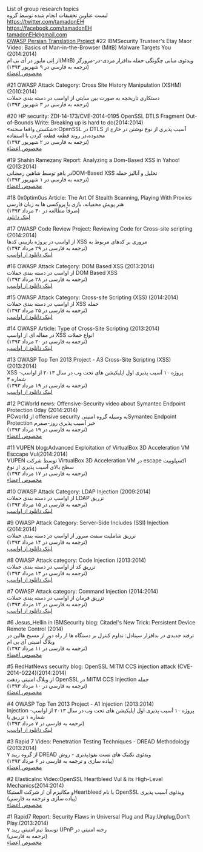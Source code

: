 
List of group research topics<BR>
لیست عناوین تحقیقات انجام شده توسط گروه<BR>
https://twitter.com/tamadonEH<BR>
https://facebook.com/tamadonEH<BR>
tamadonEH@gmail.com<BR>
<a href="https://www.owasp.org/index.php/OWASP_Persian_Translation_Project">OWASP Persian Translation Project</a>
#22
IBMSecurity Trusteer's Etay Maor Video: Basics of Man-in-the-Browser (MitB) Malware Targets You (2014:2014)<BR>
از اِتی مایور در آی بی ام(MitB) ویدئوی مبانی چگونگی حمله بدافزار مردی-در-مرورگر<BR>
(ترجمه به فارسی در ۹ شهریور ۱۳۹۳)<BR>
<a href="#22"> مخصوص اعضاء</a>

#21
OWASP Attack Category: Cross Site History Manipulation (XSHM) (2010:2014)<BR>
دستکاری تاریخچه به صورت بین سایتی از اواسپ در دسته بندی حملات<BR>
(ترجمه به فارسی در ۳ شهریور ۱۳۹۳)

#20
HP security: ZDI-14-173/CVE-2014-0195 OpenSSL DTLS Fragment Out-of-Bounds Write: Breaking up is hard to do(2014:2014)<BR>
«شکستن واقعا سخته»:OpenSSL در DTLS آسیب پذیری از نوع نوشتن در خارج از محدوده،در روند قطعه قطعه کردن با استفاده <BR>
(ترجمه به فارسی در ۲ شهریور ۱۳۹۳)<BR>
<a href="#20"> مخصوص اعضاء</a>

#19
Shahin Ramezany Report: Analyzing a Dom-Based XSS in Yahoo! (2013:2014) <BR>
در یاهو توسط شاهین رمضانیDOM-Based XSS تحلیل و آنالیز حمله <BR>
(ترجمه به فارسی در ۱ شهریور ۱۳۹۳)<BR>
<a href="#19"> مخصوص اعضاء</a>

#18
0x0ptim0us Article: The Art Of Stealth Scanning, Playing With Proxies<BR>
هنر پویش مخفیانه، بازی با پروکسی ها به زبان فارسی <BR>
(صرفاً مطالعه در ۳۰ مرداد ۱۳۹۳)<BR>
<a href="http://www.exploit-db.com/wp-content/themes/exploit/docs/32160.pdf" target="_blank"> لینک دانلود</a>

#17
OWASP Code Review Project: Reviewing Code for Cross-site scripting (2014:2014)<BR>
از اواسپ در پروژه بازبینی کدها XSS مروری بر کدهای مربوط به <BR>
(ترجمه به فارسی در ۲۹ مرداد ۱۳۹۳)<BR>
<a href="https://www.owasp.org/images/1/1f/Reviewing_Code_for_Cross-site_scripting.pdf" target="_blank"> لینک دانلود از اواسپ</a>

#16
OWASP Attack Category: DOM Based XSS (2013:2014)<BR>
از اواسپ در دسته بندی حملات DOM Based XSS<BR>
(ترجمه به فارسی در ۲۸ مرداد ۱۳۹۳)<BR>
<a href="https://www.owasp.org/images/0/08/OWASP_Attack_Category-_Dom_Based_XSS.pdf" target="_blank"> لینک دانلود از اواسپ</a>

#15
OWASP Attack Category: Cross-site Scripting (XSS) (2014:2014)<BR>
از اواسپ در دسته بندی حملات XSS حمله <BR>
(ترجمه به فارسی در ۲۵ مرداد ۱۳۹۳)<BR>
<a href="https://www.owasp.org/images/9/9d/OWASP_Attack_Category-_Cross-site_Scripting_-XSS.pdf" target="_blank"> لینک دانلود از اواسپ</a>

#14
OWASP Article: Type of Cross-Site Scripting (2013:2014)<BR>
در مقاله ای از اواسپ XSS انواع حملات<BR>
(ترجمه به فارسی در ۲۰ مرداد ۱۳۹۳)<BR>
<a href="https://www.owasp.org/images/5/5e/OWASP_Article-_Type_of_Cross-Site_Scripting.pdf" target="_blank"> لینک دانلود از اواسپ</a>


#13
OWASP Top Ten 2013 Project - A3 Cross-Site Scripting (XSS) (2013:2014)<BR>
XSS پروژه ۱۰ آسیب پذیری اول اپلیکیشن های تحت وب در سال ۲۰۱۳ از اواسپ- شماره ۳ <BR>
(ترجمه به فارسی در ۱۹ مرداد ۱۳۹۳)<BR>
<a href="https://www.owasp.org/images/e/e9/OWASP_TOP_10_Project_2013_-_A3_Cross-Site_Scripting_%28XSS%29.pdf" target="_blank"> لینک دانلود از اواسپ</a>

#12
PCWorld news: Offensive-Security video about Symantec Endpoint Protection 0day (2014:2014)<BR>
PCworld از offensive security به وسیله گروه امنیتیSymantec Endpoint Protection خبر آسیب پذیری روز-صفرم <BR>
(ترجمه به فارسی در ۱۹ مرداد ۱۳۹۳)<BR>
<a href="#12"> مخصوص اعضاء</a>

#11
VUPEN blog:Advanced Exploitation of VirtualBox 3D Acceleration VM Esccape Vul(2014:2014) <BR>
VUPEN توسط شرکت VirtualBox 3D Acceleration VM در escape اکسپلوییت سطح بالای آسیب پذیری از نوع <BR>
(ترجمه به فارسی در ۱۷ مرداد ۱۳۹۳)<BR>
<a href="#11"> مخصوص اعضاء</a>

#10
OWASP Attack Category: LDAP Injection (2009:2014) <BR>
از اواسپ در دسته بندی حملات LDAP تزریق <BR>
(ترجمه به فارسی در ۱۵ مرداد ۱۳۹۳)<BR>
<a href="https://www.owasp.org/images/0/04/OWASP_Attack_Category-_LDAP_Injection.pdf" target="_blank"> لینک دانلود از اواسپ</a>

#9
OWASP Attack Category: Server-Side Includes (SSI) Injection (2014:2014)<BR>
تزریق شاملیت سمت سرور از اواسپ در دسته بندی حملات<BR>
(ترجمه به فارسی در ۱۴ مرداد ۱۳۹۳)<BR>
<a href="https://www.owasp.org/images/1/10/OWASP_Attack_Category_Serve-Side_Includes_%28SSI%29_Injection.pdf" target="_blank"> لینک دانلود از اواسپ</a>

#8
OWASP Attack category: Code Injection (2013:2014)<BR>
تزریق کد از اواسپ در دسته بندی حملات<BR>
(ترجمه به فارسی در ۱۳ مرداد ۱۳۹۳)<BR>
<a href="https://www.owasp.org/images/a/a4/OWASP_Attack_category_Code_Injection.pdf" target="_blank"> لینک دانلود از اواسپ</a>

#7
OWASP Attack category: Command Injection (2014:2014) <BR>
تزریق فرمان از اواسپ در دسته بندی حملات<BR>
(ترجمه به فارسی در ۱۲ مرداد ۱۳۹۳)<BR>
<a href="https://www.owasp.org/images/b/bc/OWASP_Attack_category-_Command_Injection.pdf" target="_blank"> لینک دانلود از اواسپ</a>

#6
Jesus_Hellin in IBMSecurity blog: Citadel's New Trick: Persistent Device Remote Control (2014)<BR>
ترفند جدیدی در بدافزار سیتادل: تداوم کنترل بر دستگاه ها از راه دور از مسیح هالین در وبلاگ امنیتی آی بی ام <BR>
(ترجمه به فارسی در ۱۱ مرداد ۱۳۹۳)<BR>
<a href="#6"> مخصوص اعضاء</a>

#5
RedHatNews security blog: OpenSSL MITM CCS injection attack (CVE-2014-0224)(2014:2014)<BR>
از وبلاگ امنیتی ردهت OpenSSL در MITM CCS Injection حمله<BR>
(ترجمه به فارسی در ۱۰ مرداد ۱۳۹۳)<BR>
<a href="#5"> مخصوص اعضاء</a>

#4
OWASP Top Ten 2013 Project - A1 Injection (2013:2014) <BR>
Injection پروژه ۱۰ آسیب پذیری اول اپلیکیشن های تحت وب در سال ۲۰۱۳ از اواسپ- شماره ۱ تزریق یا <BR>
(ترجمه به فارسی در ۷ مرداد ۱۳۹۳)<BR>
<a href="https://www.owasp.org/images/b/bc/OWASP_Attack_category-_Command_Injection.pdf" target="_blank"> لینک دانلود از اواسپ</a>

#3
Rapid 7 Video: Penetration Testing Techniques - DREAD Methodology (2013:2014)<BR>
از گروه رپید ۷ DREAD ویدئوی تکنیک های تست نفوذپذیری - روش<BR>
(پیاده سازی و ترجمه به فارسی در  ۶ مرداد ۱۳۹۳)<BR>
<a href="#3"> مخصوص اعضاء</a>

#2
ElasticaInc Video:OpenSSL Heartbleed Vul & its High-Level Mechanics(2014:2014) <BR>
 و مکانیزم آن از شرکت الستیکاHeartbleed با نام OpenSSL ویدئوی آسیب پذیری <BR>
(پیاده سازی و ترجمه به فارسی)<BR>
<a href="#2"> مخصوص اعضاء</a>

#1
Rapid7 Report: Security Flaws in Universal Plug and Play:Unplug,Don't Play.(2013:2014) <BR>
توسط تیم امنیتی رپید ۷ UPnP رخنه امنیتی در<BR>
(ترجمه به فارسی)<BR>
<a href="#1"> مخصوص اعضاء</a>
